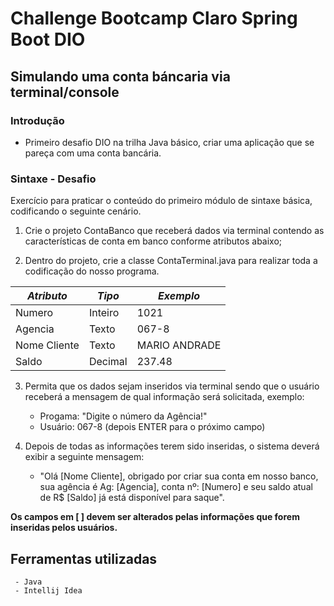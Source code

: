 # Challenge Bootcamp Claro Spring Boot DIO

## Simulando uma conta báncaria via terminal/console

### Introdução

- Primeiro desafio DIO na trilha Java básico, criar uma aplicação que se pareça com uma conta bancária.

### Sintaxe - Desafio

Exercício para praticar o conteúdo do primeiro módulo de sintaxe básica, codificando o seguinte cenário.

1. Crie o projeto ContaBanco que receberá dados via terminal contendo as características de conta em banco conforme atributos abaixo;

2. Dentro do projeto, crie a classe ContaTerminal.java para realizar toda a codificação do nosso programa.

| *Atributo*  |  *Tipo*  |  *Exemplo*     |
|------------ | -------- | -------------- |
| Numero      | Inteiro  | 1021           |
| Agencia     | Texto    | 067-8          |
| Nome Cliente| Texto    | MARIO ANDRADE  |
| Saldo       | Decimal  | 237.48         |

3. Permita que os dados sejam inseridos via terminal sendo que o usuário receberá a mensagem de qual informação será solicitada, exemplo:
   - Progama: "Digite o número da Agência!"
   - Usuário: 067-8 (depois ENTER para o próximo campo)

4. Depois de todas as informações terem sido inseridas, o sistema deverá exibir a seguinte mensagem:
   - "Olá [Nome Cliente], obrigado por criar sua conta em nosso banco, sua agência é Ag: [Agencia], conta nº: [Numero] e seu saldo atual de R$ [Saldo] já está disponível para saque".

**Os campos em [ ] devem ser alterados pelas informações que forem inseridas pelos usuários.**

## Ferramentas utilizadas
~~~
 - Java
 - Intellij Idea
